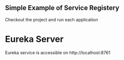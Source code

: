 ## Simple Example of Service Registery
Checkout the project and run each application
# Eureka Server
Eureka service is accessible on http://localhost:8761
